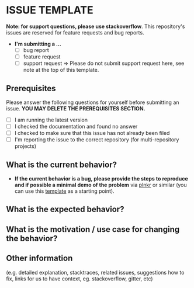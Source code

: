 # ISSUE TEMPLATE

**Note: for support questions, please use stackoverflow**. This repository's issues are reserved for feature requests and bug reports.

* **I'm submitting a ...**
  * [ ] bug report
  * [ ] feature request
  * [ ] support request => Please do not submit support request here, see note at the top of this template.

## Prerequisites

Please answer the following questions for yourself before submitting an issue. **YOU MAY DELETE THE PREREQUISITES SECTION.**

* [ ] I am running the latest version
* [ ] I checked the documentation and found no answer
* [ ] I checked to make sure that this issue has not already been filed
* [ ] I'm reporting the issue to the correct repository (for multi-repository projects)

## What is the current behavior?

* **If the current behavior is a bug, please provide the steps to reproduce and if possible a minimal demo of the problem** via [plnkr](https://plnkr.co) or similar (you can use this [template](http://plnkr.co/edit/tpl:AvJOMERrnz94ekVua0u5) as a starting point).

## What is the expected behavior?

## What is the motivation / use case for changing the behavior?

## Other information

(e.g. detailed explanation, stacktraces, related issues, suggestions how to fix, links for us to have context, eg. stackoverflow, gitter, etc)
